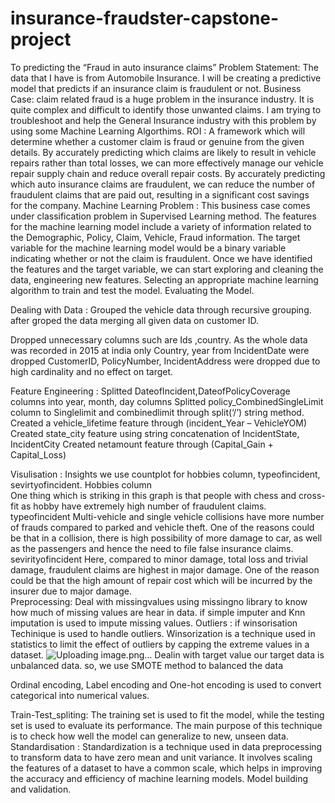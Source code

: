 # insurance-fraudster-capstone-project
To predicting the “Fraud in auto insurance claims” 
Problem Statement:
  The data that I have is from Automobile Insurance. I will be creating a predictive model that predicts if an insurance claim is fraudulent or not.
Business Case:
  claim related fraud is a huge problem in the insurance industry. It is quite complex and difficult to identify those unwanted claims. I am trying to troubleshoot and     help the General Insurance industry with this problem by using some Machine Learning Algorthims.
ROI : 
  A framework which will determine whether a customer claim is fraud or genuine from the given details.
  By accurately predicting which claims are likely to result in vehicle repairs rather than total losses, we can more effectively manage our vehicle repair supply chain   and reduce overall repair costs.
  By accurately predicting which auto insurance claims are fraudulent, we can reduce the number of fraudulent claims that are paid out, resulting in a significant cost     savings for the company.
Machine Learning Problem :
   This business case comes under classification problem in Supervised Learning method.
   The features for the machine learning model include a variety of information related to the Demographic, Policy, Claim, Vehicle, Fraud information. The target             variable for the machine learning model would be a binary variable indicating whether or not the claim is fraudulent.
   Once we have identified the features and the target variable, we can start exploring and cleaning the data, engineering new features.
   Selecting an appropriate machine learning algorithm to train and test the model.
   Evaluating the Model.
   
Dealing with Data : 
  Grouped the vehicle data through recursive grouping.
  after groped the data merging all given data on customer ID.
  
Dropped unnecessary columns such are Ids ,country.
  As the whole data was recorded in 2015 at india only
  Country, year from IncidentDate were dropped
  CustomerID, PolicyNumber, IncidentAddress were dropped due to high cardinality and no effect on target.
  
Feature Engineering : 
   Splitted DateofIncident,DateofPolicyCoverage columns into year, month, day columns
   Splitted policy_CombinedSingleLimit column to Singlelimit and combinedlimit through split(‘/’) string method.
   Created a vehicle_lifetime feature through (incident_Year – VehicleYOM)
   Created state_city feature using string concatenation of IncidentState, IncidentCity 
   Created netamount feature through (Capital_Gain + Capital_Loss)

Visulisation : 
 Insights
  we use countplot for hobbies column, typeofincident, sevirtyofincident.
   Hobbies column  
    One thing which is striking in this graph is that people with chess and cross-fit as hobby have extremely high number of fraudulent claims.
   typeofincident
     Multi-vehicle and single vehicle collisions have more number of frauds compared to parked and vehicle theft. One of the reasons could be that in a collision,          there is high possibility of more damage to car, as well as the passengers and hence the need to file false insurance claims.
   sevirityofincident
     Here, compared to minor damage, total loss and trivial damage, fraudulent claims are highest in major damage. One of the reason could be that the high amount of        repair cost which will be incurred by the insurer due to major damage.   
Preprocessing:
  Deal with missingvalues
   using missingno library to know how much of missing values are hear in data.
    if simple imputer and Knn imputation is used to impute missing values.
 Outliers :
    if winsorisation Techinique is used to handle outliers.
     Winsorization is a technique used in statistics to limit the effect of outliers by capping the extreme values in a dataset. ![Uploading image.png…]()
 Dealin with target value 
   our target data is unbalanced data. so, we use SMOTE method to balanced the data
 
   Ordinal encoding, Label encoding and One-hot encoding is used to convert categorical into numerical values.
 
 Train-Test_spliting:
    The training set is used to fit the model, while the testing set is used to evaluate its performance. The main purpose of this technique is to check how well the        model can generalize to new, unseen data.
 Standardisation : 
    Standardization is a technique used in data preprocessing to transform data to have zero mean and unit variance. It involves scaling the features of a dataset to        have a common scale, which helps in improving the accuracy and efficiency of machine learning models.
 Model building and validation. 
     
